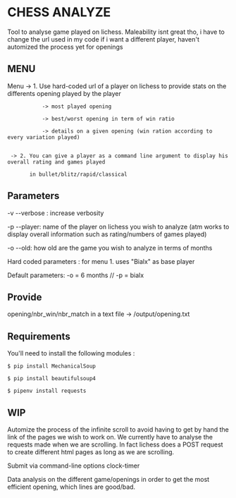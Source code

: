 # CHESS ANALYZE

Tool to analyse game played on lichess. Maleability isnt great tho, i have to change the url used in my code if i want a different player, haven't automized the process yet for openings

MENU
------------

Menu -> 1. Use hard-coded url of a player on lichess to provide stats on the differents opening played by the player
      
               -> most played opening
               
               -> best/worst opening in term of win ratio
               
               -> details on a given opening (win ration according to every variation played)
         
         
     -> 2. You can give a player as a command line argument to display his overall rating and games played
           
           in bullet/blitz/rapid/classical


Parameters
------------

-v --verbose : increase verbosity

-p --player: name of the player on lichess you wish to analyze (atm works to display overall information such as rating/numbers of games played)

-o --old: how old are the game you wish to analyze in terms of months

Hard coded parameters : for menu 1. uses "Bialx" as base player

Default parameters: -o = 6 months // -p = bialx


Provide
------------
opening/nbr_win/nbr_match in a text file -> /output/opening.txt


Requirements
------------

You'll need to install the following modules :


    $ pip install MechanicalSoup

    $ pip install beautifulsoup4

    $ pipenv install requests

WIP
------------

Automize the process of the infinite scroll to avoid having to get by hand the link of the pages we wish to work on. We currently have to analyse the requests made when we are scrolling. In fact lichess does a POST request to create different html pages as long as we are scrolling.

Submit via command-line options clock-timer

Data analysis on the different game/openings in order to get the most efficient opening, which lines are good/bad.  
